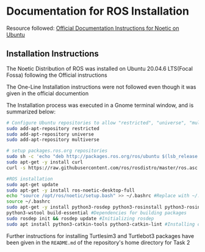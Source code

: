 # Documentation for ROS Installation

Resource followed: [Official Documentation Instructions for Noetic on Ubuntu](http://wiki.ros.org/noetic/Installation/Ubuntu)

## Installation Instructions

The Noetic Distribution of ROS was installed on Ubuntu 20.04.6 LTS(Focal Fossa) following the Official instructions

The One-Line Installation instructions were not followed even though it was given in the official documention

The Installation process was executed in a Gnome terminal window, and is summarized below:

```bash
# Configure Ubuntu repositories to allow "restricted", "universe", "multiverse"
sudo add-apt-repository restricted
sudo add-apt-repository universe
sudo add-apt-repository multiverse

# setup packages.ros.org repositories
sudo sh -c 'echo "deb http://packages.ros.org/ros/ubuntu $(lsb_release -sc) main" > /etc/apt/sources.list.d/ros-latest.list'
sudo apt-get -y install curl
curl -s https://raw.githubusercontent.com/ros/rosdistro/master/ros.asc | sudo apt-key add -

#ROS installation
sudo apt-get update
sudo apt-get -y install ros-noetic-desktop-full
echo "source /opt/ros/noetic/setup.bash" >> ~/.bashrc #Replace with ~/.zshrc if you use zsh instead of bash
source ~/.bashrc
sudo apt-get -y install python3-rosdep python3-rosinstall python3-rosinstall-generator \
python3-wstool build-essential #Dependencies for building packages
sudo rosdep init && rosdep update #Initializing rosdep
sudo apt install python3-catkin-tools python3-catkin-lint #Installing catkin
```

Further instructions for installing Turtlesim3 and Turtlebot3 packages have been given in the `README.md` of the repository's home directory for Task 2
